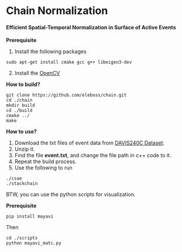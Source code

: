 # Chain Normalization
#### Efficient Spatial-Temporal Normalization in Surface of Active Events

**Prerequisite**
1. Install the following packages
```
sudo apt-get install cmake gcc g++ libeigen3-dev
```
2. Install the [OpenCV](https://docs.opencv.org/3.4.6/d7/d9f/tutorial_linux_install.html) 


**How to build?**
```
git clone https://github.com/eleboss/chain.git
cd ./chain
mkdir build
cd ./build
cmake ../
make
```
**How to use?**
1. Download the txt files of event data from [DAVIS240C Dataset](http://rpg.ifi.uzh.ch/davis_data.html).
2. Unzip it.
3. Find the file **event.txt**, and change the file path in c++ code to it.
4. Repeat the build process.
5. Use the following to run
```
./csae
./stackchain
```
BTW, you can use the python scripts for visualization.

**Prerequisite**
```
pip install mayavi
```
Then
```
cd ./scripts
python mayavi_matc.py
```

<!-- #### Results -->
<!-- ![demo](./images/demo.png) -->

<!-- #### Animation -->